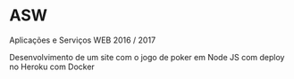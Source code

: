 # ASW
Aplicações e Serviços WEB 2016 / 2017

Desenvolvimento de um site com o jogo de poker em Node JS com deploy no Heroku com Docker